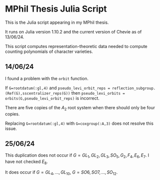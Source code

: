 # MPhil Thesis Julia Script

This is the Julia script appearing in my MPhil thesis. 

It runs on Julia version 1.10.2 and the current version of Chevie as of 13/06/24.

This script computes representation-theoretic data needed to compute counting polynomials of character varieties.

## 14/06/24
I found a problem with the `orbit` function. 

If `G=rootdatum(:gl,4)` and `pseudo_levi_orbit_reps = reflection_subgroup.(Ref(G),sscentralizer_reps(G))` then `pseudo_levi_orbits = orbits(G,pseudo_levi_orbit_reps)` is incorrect. 

There are five copies of the $A_2$ root system when there should only be four copies. 

Replacing `G=rootdatum(:gl,4)` with `G=coxgroup(:A,3)` does not resolve this issue.

## 25/06/24
This duplication does not occur if $G=GL_1,GL_2,GL_3,SO_5, G_2, F_4, E_6, E_7$. I have not checked $E_8$. 

It does occur if $G=GL_4,\ldots,GL_{10}$, $G=SO6,SO7,\ldots,SO_{12}$.
